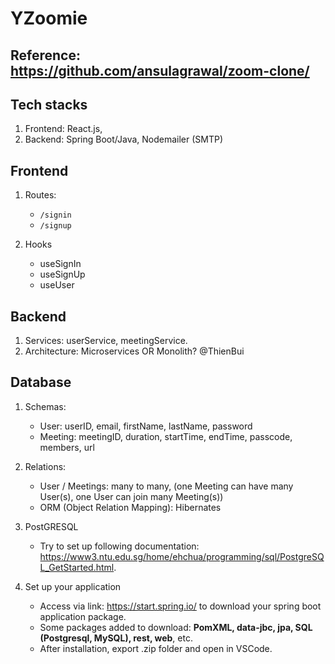 # YZoomie

## Reference: https://github.com/ansulagrawal/zoom-clone/
## Tech stacks
1. Frontend: React.js, 
2. Backend: Spring Boot/Java, Nodemailer (SMTP)
   
## Frontend
1. Routes:
   - ```/signin```
   - ```/signup```

2. Hooks
   - useSignIn
   - useSignUp
   - useUser

## Backend
1. Services: userService, meetingService.
2. Architecture: Microservices OR Monolith? @ThienBui

## Database
1. Schemas:
   - User: userID, email, firstName, lastName, password
   - Meeting: meetingID, duration, startTime, endTime, passcode, members, url

2. Relations:
   - User / Meetings: many to many, (one Meeting can have many User(s), one User can join many Meeting(s))
   - ORM (Object Relation Mapping): Hibernates
  
3. PostGRESQL
   - Try to set up following documentation: https://www3.ntu.edu.sg/home/ehchua/programming/sql/PostgreSQL_GetStarted.html.

4. Set up your application
   - Access via link: https://start.spring.io/ to download your spring boot application package.
   - Some packages added to download: **PomXML, data-jbc, jpa, SQL (Postgresql, MySQL), rest, web**, etc.
   - After installation, export .zip folder and open in VSCode.
